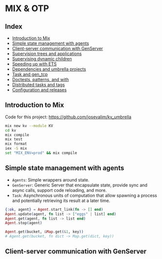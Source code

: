 # MIX & OTP

## Index

- [Introduction to Mix](#section1)
- [Simple state management with agents](#section2)
- [Client-server communication with GenServer](#section3)
- [Supervision trees and applications](#section4)
- [Supervising dynamic children](#section5)
- [Speeding up with ETS](#section6)
- [Dependencies and umbrella projects](#section7)
- [Task and gen_tcp](#section8)
- [Doctests, patterns, and with](#section9)
- [Distributed tasks and tags](#section10)
- [Configuration and releases](#section11)


<div id="section1"></div>

## Introduction to Mix

Code for this project: https://github.com/josevalim/kv_umbrella

```bash
mix new kv --module KV
cd kv
mix compile
mix test
mix format
iex -S mix
set "MIX_ENV=prod" && mix compile
```

<div id="section2"></div>

## Simple state management with agents

* `Agents`: Simple wrappers around state.
* `GenServer`: Generic Server that encapsulate state, provide sync and async calls, support code reloading, and more.
* `Task`: Asynchronous units of computation that allow spawning a process and potentially retrieving its result at a later time.

```elixir
{:ok, agent} = Agent.start_link(fn -> [] end)
Agent.update(agent, fn list -> ["eggs" | list] end)
Agent.get(agent, fn list -> list end)
Agent.stop(agent)
```

```elixir
Agent.get(bucket, &Map.get(&1, key)) 
# Agent.get(bucket, fn dict -> Map.get(dict, key))
```

<div id="section3"></div>

## Client-server communication with GenServer

```
```

<div id="section4"></div>

```
```

<div id="section5"></div>

```
```

<div id="section6"></div>

```
```

<div id="section7"></div>

```
```

<div id="section8"></div>

```
```

<div id="section9"></div>

```
```

<div id="section10"></div>

```
```

<div id="section11"></div>

```
```

